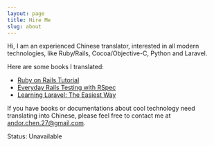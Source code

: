 ```yaml
---
layout: page
title: Hire Me
slug: about
---
```


Hi, I am an experienced Chinese translator, interested in all modern technologies, like Ruby/Rails, Cocoa/Objective-C, Python and Laravel.

Here are some books I translated:

- [Ruby on Rails Tutorial](http://railstutorial-china.org/ "Ruby on Rails Tutorial by Michael Hartl")
- [Everyday Rails Testing with RSpec](https://leanpub.com/everydayrailsrspec-cn "Everyday Rails Testing with RSpec by Aaron Sumner")
- [Learning Laravel: The Easiest Way](https://leanpub.com/learninglaravel-cn "Learning Laravel by Jack Vo")

If you have books or documentations about cool technology need translating into Chinese, please feel free to contact me at <andor.chen.27@gmail.com>.

Status: <span class="status unavailable"><b></b> Unavailable</span>
